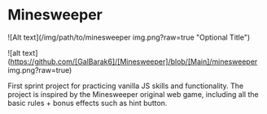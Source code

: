 # Minesweeper

![Alt text](/img/path/to/minesweeper img.png?raw=true "Optional Title")

![alt text](https://github.com/[GalBarak6]/[Minesweeper]/blob/[Main]/minesweeper img.png?raw=true)

First sprint project for practicing vanilla JS skills and functionality.
The project is inspired by the Minesweeper original web game, including all the basic rules + bonus effects such as hint button.

